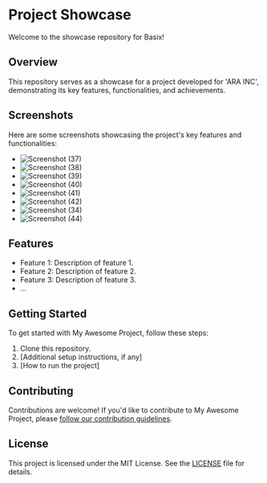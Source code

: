 # Project Showcase

Welcome to the showcase repository for Basix!

## Overview

This repository serves as a showcase for a project developed for 'ARA INC', demonstrating its key features, functionalities, and achievements.

## Screenshots

Here are some screenshots showcasing the project's key features and functionalities:

- ![Screenshot (37)](https://github.com/smwithgithub/basix-showcase-overview/assets/126904136/3dbad747-cfe4-4dfc-9187-ccc5d533a548)
- ![Screenshot (38)](https://github.com/smwithgithub/basix-showcase-overview/assets/126904136/6ac81702-c408-46f5-ad2d-81cce3116642)
- ![Screenshot (39)](https://github.com/smwithgithub/basix-showcase-overview/assets/126904136/2f183be7-6488-43f3-a0d4-f7504436edd9)
- ![Screenshot (40)](https://github.com/smwithgithub/basix-showcase-overview/assets/126904136/edc62799-a55e-4dbc-a902-c21b5b4b273b)
- ![Screenshot (41)](https://github.com/smwithgithub/basix-showcase-overview/assets/126904136/44c80aa1-2d3a-4dbe-ac04-57c631e7f406)
- ![Screenshot (42)](https://github.com/smwithgithub/basix-showcase-overview/assets/126904136/111ce759-021f-413f-82e4-3baf2e49b19f)
- ![Screenshot (34)](https://github.com/smwithgithub/basix-showcase-overview/assets/126904136/84b65321-11b9-4a86-a317-e7c7342f44c3)
- ![Screenshot (44)](https://github.com/smwithgithub/basix-showcase-overview/assets/126904136/ec609e01-a4b5-4dc4-ac70-fd97078861e4)

## Features

- Feature 1: Description of feature 1.
- Feature 2: Description of feature 2.
- Feature 3: Description of feature 3.
- ...

## Getting Started

To get started with My Awesome Project, follow these steps:

1. Clone this repository.
2. [Additional setup instructions, if any]
3. [How to run the project]

## Contributing

Contributions are welcome! If you'd like to contribute to My Awesome Project, please [follow our contribution guidelines](CONTRIBUTING.md).

## License

This project is licensed under the MIT License. See the [LICENSE](LICENSE) file for details.

